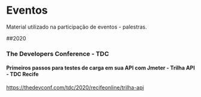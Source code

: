 # Eventos

Material utilizado na participação de eventos - palestras.

##2020

### The Developers Conference - TDC

#### Primeiros passos para testes de carga em sua API com Jmeter - Trilha API - TDC Recife
https://thedevconf.com/tdc/2020/recifeonline/trilha-api



